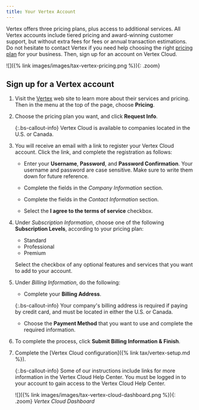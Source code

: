 ```yaml
---
title: Your Vertex Account
---
```


Vertex offers three pricing plans, plus access to additional services. All Vertex accounts include tiered pricing and award-winning customer support, but without extra fees for fees or annual transaction estimations. Do not hesitate to contact Vertex if you need help choosing the right [pricing plan][1] for your business. Then, sign up for an account on Vertex Cloud.

![]({% link images/images/tax-vertex-pricing.png %}){: .zoom}

## Sign up for a Vertex account

1. Visit the [Vertex][2] web site to learn more about their services and pricing. Then in the menu at the top of the page, choose **Pricing**.

1. Choose the pricing plan you want, and click **Request Info**.

   {:.bs-callout-info}
   Vertex Cloud is available to companies located in the U.S. or Canada.

1. You will receive an email with a link to register your Vertex Cloud account. Click the link, and complete the registration as follows:

   - Enter your **Username**, **Password**, and **Password Confirmation**. Your username and password are case sensitive. Make sure to write them down for future reference.

   - Complete the fields in the _Company Information_ section.

   - Complete the fields in the _Contact Information_ section.

   - Select the **I agree to the terms of service** checkbox.

1. Under _Subscription Information_, choose one of the following **Subscription Levels**, according to your pricing plan:

   - Standard
   - Professional
   - Premium

   Select the checkbox of any optional features and services that you want to add to your account.

1. Under _Billing Information_, do the following:

   - Complete your **Billing Address**.

   {:.bs-callout-info}
   Your company's billing address is required if paying by credit card, and must be located in either the U.S. or Canada.

   - Choose the **Payment Method** that you want to use and complete the required information.

1. To complete the process, click **Submit Billing Information & Finish**.

1. Complete the [Vertex Cloud configuration]({% link tax/vertex-setup.md %}).

   {:.bs-callout-info}
   Some of our instructions include links for more information in the Vertex Cloud Help Center. You must be logged in to your account to gain access to the Vertex Cloud Help Center.

   ![]({% link images/images/tax-vertex-cloud-dashboard.png %}){: .zoom}
   _Vertex Cloud Dashboard_

[1]: https://www.vertexsmb.com/pricing/
[2]: https://www.vertexsmb.com/
